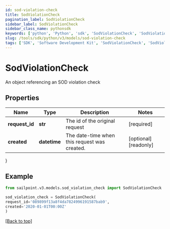 ```yaml
---
id: sod-violation-check
title: SodViolationCheck
pagination_label: SodViolationCheck
sidebar_label: SodViolationCheck
sidebar_class_name: pythonsdk
keywords: ['python', 'Python', 'sdk', 'SodViolationCheck', 'SodViolationCheck'] 
slug: /tools/sdk/python/v3/models/sod-violation-check
tags: ['SDK', 'Software Development Kit', 'SodViolationCheck', 'SodViolationCheck']
---
```


# SodViolationCheck

An object referencing an SOD violation check

## Properties

Name | Type | Description | Notes
------------ | ------------- | ------------- | -------------
**request_id** | **str** | The id of the original request | [required]
**created** | **datetime** | The date-time when this request was created. | [optional] [readonly] 
}

## Example

```python
from sailpoint.v3.models.sod_violation_check import SodViolationCheck

sod_violation_check = SodViolationCheck(
request_id='089899f13a8f4da7824996191587bab9',
created='2020-01-01T00:00Z'
)

```
[[Back to top]](#) 


